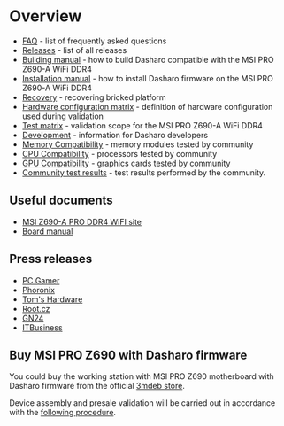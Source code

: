 # Overview

<!--

_**TBD**: this page should contain most important information about Dasharo OSF
support for MSI PRO Z690 including presentations, demos, external
resources, reviews etc. Currently it just points to subsecations of the
documentation._

-->

* [FAQ](faq.md) - list of frequently asked questions
* [Releases](releases.md) - list of all releases
* [Building manual](building-manual.md) - how to build Dasharo compatible with
  the MSI PRO Z690-A WiFi DDR4
* [Installation manual](installation-manual.md) - how to install Dasharo
  firmware on the MSI PRO Z690-A WiFi DDR4
* [Recovery](recovery.md) - recovering bricked platform
* [Hardware configuration matrix](hardware-matrix.md) - definition of hardware
  configuration used during validation
* [Test matrix](test-matrix.md) - validation scope for the MSI PRO Z690-A WiFi DDR4
* [Development](development.md) - information for Dasharo developers
* [Memory Compatibility](memory-hcl.md) - memory modules tested by community
* [CPU Compatibility](cpu-hcl.md) - processors tested by community
* [GPU Compatibility](gpu-hcl.md) - graphics cards tested by community
* [Community test results](community-test-results.md) - test results performed
  by the community.

## Useful documents

* [MSI Z690-A PRO DDR4 WiFI site](https://www.msi.com/Motherboard/PRO-Z690-A-WIFI-DDR4)
* [Board manual](https://download.msi.com/archive/mnu_exe/mb/PROZ690-AWIFIDDR4_PROZ690-ADDR4100x150.pdf)

## Press releases

* [PC Gamer](https://www.pcgamer.com/coreboot-on-intel-motherboard/)
* [Phoronix](https://www.phoronix.com/scan.php?page=news_item&px=Coreboot-Start-ADL-MSI-Dasharo)
* [Tom's Hardware](https://www.tomshardware.com/news/msi-z690-a-pro-wifi-coreboot)
* [Root.cz](https://www.root.cz/zpravicky/port-coreboot-na-intel-alder-lake-z690-od-msi/)
* [GN24](https://game-news24.com/2022/04/13/open-source-coreboot-bios-is-ported-to-msi-z690-a-motherboard/)
* [ITBusiness](https://itbusiness.com.ua/gamezone/113401-u-etogo-neubivaemogo-bios-s-otkrytym-ishodnym-kodom-ogromnyj-potenczial.html)

## Buy MSI PRO Z690 with Dasharo firmware

You could buy the working station with MSI PRO Z690 motherboard with Dasharo
firmware from the official
[3mdeb store](https://3mdeb.com/shop/).

Device assembly and presale validation will be carried out in accordance
with the [following procedure](../../transparent-validation/lab-assembly-guides/msi_z690/assembly.md).
